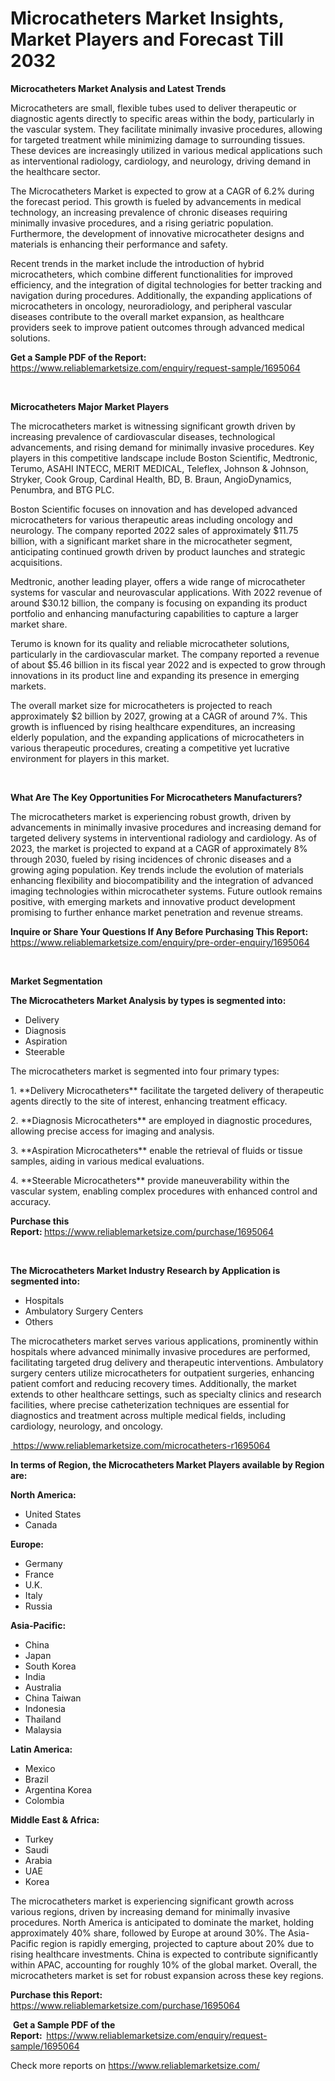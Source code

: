 <p><h1>Microcatheters Market Insights, Market Players and Forecast Till 2032</h1></p><p><strong>Microcatheters Market Analysis and Latest Trends</strong></p>
<p><p>Microcatheters are small, flexible tubes used to deliver therapeutic or diagnostic agents directly to specific areas within the body, particularly in the vascular system. They facilitate minimally invasive procedures, allowing for targeted treatment while minimizing damage to surrounding tissues. These devices are increasingly utilized in various medical applications such as interventional radiology, cardiology, and neurology, driving demand in the healthcare sector.</p><p>The Microcatheters Market is expected to grow at a CAGR of 6.2% during the forecast period. This growth is fueled by advancements in medical technology, an increasing prevalence of chronic diseases requiring minimally invasive procedures, and a rising geriatric population. Furthermore, the development of innovative microcatheter designs and materials is enhancing their performance and safety.</p><p>Recent trends in the market include the introduction of hybrid microcatheters, which combine different functionalities for improved efficiency, and the integration of digital technologies for better tracking and navigation during procedures. Additionally, the expanding applications of microcatheters in oncology, neuroradiology, and peripheral vascular diseases contribute to the overall market expansion, as healthcare providers seek to improve patient outcomes through advanced medical solutions.</p></p>
<p><strong>Get a Sample PDF of the Report:&nbsp;</strong> <a href="https://www.reliablemarketsize.com/enquiry/request-sample/1695064?utm_campaign=3509&utm_medium=2&utm_source=Github&utm_content=ia&utm_term=25032025&utm_id=microcatheters">https://www.reliablemarketsize.com/enquiry/request-sample/1695064</a></p>
<p>&nbsp;</p>
<p><strong>Microcatheters Major Market Players</strong></p>
<p><p>The microcatheters market is witnessing significant growth driven by increasing prevalence of cardiovascular diseases, technological advancements, and rising demand for minimally invasive procedures. Key players in this competitive landscape include Boston Scientific, Medtronic, Terumo, ASAHI INTECC, MERIT MEDICAL, Teleflex, Johnson & Johnson, Stryker, Cook Group, Cardinal Health, BD, B. Braun, AngioDynamics, Penumbra, and BTG PLC.</p><p>Boston Scientific focuses on innovation and has developed advanced microcatheters for various therapeutic areas including oncology and neurology. The company reported 2022 sales of approximately $11.75 billion, with a significant market share in the microcatheter segment, anticipating continued growth driven by product launches and strategic acquisitions. </p><p>Medtronic, another leading player, offers a wide range of microcatheter systems for vascular and neurovascular applications. With 2022 revenue of around $30.12 billion, the company is focusing on expanding its product portfolio and enhancing manufacturing capabilities to capture a larger market share.</p><p>Terumo is known for its quality and reliable microcatheter solutions, particularly in the cardiovascular market. The company reported a revenue of about $5.46 billion in its fiscal year 2022 and is expected to grow through innovations in its product line and expanding its presence in emerging markets.</p><p>The overall market size for microcatheters is projected to reach approximately $2 billion by 2027, growing at a CAGR of around 7%. This growth is influenced by rising healthcare expenditures, an increasing elderly population, and the expanding applications of microcatheters in various therapeutic procedures, creating a competitive yet lucrative environment for players in this market.</p></p>
<p>&nbsp;</p>
<p><strong>What Are The Key Opportunities For Microcatheters Manufacturers?</strong></p>
<p><p>The microcatheters market is experiencing robust growth, driven by advancements in minimally invasive procedures and increasing demand for targeted delivery systems in interventional radiology and cardiology. As of 2023, the market is projected to expand at a CAGR of approximately 8% through 2030, fueled by rising incidences of chronic diseases and a growing aging population. Key trends include the evolution of materials enhancing flexibility and biocompatibility and the integration of advanced imaging technologies within microcatheter systems. Future outlook remains positive, with emerging markets and innovative product development promising to further enhance market penetration and revenue streams.</p></p>
<p><strong>Inquire or Share Your Questions If Any Before Purchasing This Report:</strong> <a href="https://www.reliablemarketsize.com/enquiry/pre-order-enquiry/1695064?utm_campaign=3509&utm_medium=2&utm_source=Github&utm_content=ia&utm_term=25032025&utm_id=microcatheters">https://www.reliablemarketsize.com/enquiry/pre-order-enquiry/1695064</a></p>
<p>&nbsp;</p>
<p><strong>Market Segmentation</strong></p>
<p><strong>The Microcatheters Market Analysis by types is segmented into:</strong></p>
<p><ul><li>Delivery</li><li>Diagnosis</li><li>Aspiration</li><li>Steerable</li></ul></p>
<p><p>The microcatheters market is segmented into four primary types: </p><p>1. **Delivery Microcatheters** facilitate the targeted delivery of therapeutic agents directly to the site of interest, enhancing treatment efficacy. </p><p>2. **Diagnosis Microcatheters** are employed in diagnostic procedures, allowing precise access for imaging and analysis. </p><p>3. **Aspiration Microcatheters** enable the retrieval of fluids or tissue samples, aiding in various medical evaluations. </p><p>4. **Steerable Microcatheters** provide maneuverability within the vascular system, enabling complex procedures with enhanced control and accuracy.</p></p>
<p><strong>Purchase this Report:&nbsp;</strong><a href="https://www.reliablemarketsize.com/purchase/1695064?utm_campaign=3509&utm_medium=2&utm_source=Github&utm_content=ia&utm_term=25032025&utm_id=microcatheters">https://www.reliablemarketsize.com/purchase/1695064</a></p>
<p>&nbsp;</p>
<p><strong>The Microcatheters Market Industry Research by Application is segmented into:</strong></p>
<p><ul><li>Hospitals</li><li>Ambulatory Surgery Centers</li><li>Others</li></ul></p>
<p><p>The microcatheters market serves various applications, prominently within hospitals where advanced minimally invasive procedures are performed, facilitating targeted drug delivery and therapeutic interventions. Ambulatory surgery centers utilize microcatheters for outpatient surgeries, enhancing patient comfort and reducing recovery times. Additionally, the market extends to other healthcare settings, such as specialty clinics and research facilities, where precise catheterization techniques are essential for diagnostics and treatment across multiple medical fields, including cardiology, neurology, and oncology.</p></p>
<p><a href="https://www.reliablemarketsize.com/microcatheters-r1695064?utm_campaign=3509&utm_medium=2&utm_source=Github&utm_content=ia&utm_term=25032025&utm_id=microcatheters">&nbsp;https://www.reliablemarketsize.com/microcatheters-r1695064</a></p>
<p><strong>In terms of Region, the Microcatheters Market Players available by Region are:</strong></p>
<p>
    <p> <strong> North America: </strong>
        <ul>
            <li>United States</li>
            <li>Canada</li>
        </ul>
        </p> 
    <p> <strong> Europe: </strong>
        <ul>
            <li>Germany</li>
            <li>France</li>
            <li>U.K.</li>
            <li>Italy</li>
            <li>Russia</li>
        </ul>
        </p> 
    <p> <strong> Asia-Pacific: </strong>
        <ul>
            <li>China</li>
            <li>Japan</li>
            <li>South Korea</li>
            <li>India</li>
            <li>Australia</li>
            <li>China Taiwan</li>
            <li>Indonesia</li>
            <li>Thailand</li>
            <li>Malaysia</li>
        </ul>
        </p> 
    <p> <strong> Latin America: </strong>
        <ul>
            <li>Mexico</li>
            <li>Brazil</li>
            <li>Argentina Korea</li>
            <li>Colombia</li>
        </ul>
        </p> 
    <p> <strong> Middle East & Africa: </strong>
        <ul>
            <li>Turkey</li>
            <li>Saudi</li>
            <li>Arabia</li>
            <li>UAE</li>
            <li>Korea</li>
        </ul>
    </p>
    </p>
<p><p>The microcatheters market is experiencing significant growth across various regions, driven by increasing demand for minimally invasive procedures. North America is anticipated to dominate the market, holding approximately 40% share, followed by Europe at around 30%. The Asia-Pacific region is rapidly emerging, projected to capture about 20% due to rising healthcare investments. China is expected to contribute significantly within APAC, accounting for roughly 10% of the global market. Overall, the microcatheters market is set for robust expansion across these key regions.</p></p>
<p><strong>Purchase this Report: </strong><a href="https://www.reliablemarketsize.com/purchase/1695064?utm_campaign=3509&utm_medium=2&utm_source=Github&utm_content=ia&utm_term=25032025&utm_id=microcatheters">https://www.reliablemarketsize.com/purchase/1695064</a></p>
<p>&nbsp;<strong>Get a Sample PDF of the Report:&nbsp;&nbsp;</strong><a href="https://www.reliablemarketsize.com/enquiry/request-sample/1695064?utm_campaign=3509&utm_medium=2&utm_source=Github&utm_content=ia&utm_term=25032025&utm_id=microcatheters">https://www.reliablemarketsize.com/enquiry/request-sample/1695064</a></p>
<p><strong></strong></p>
<p>Check more reports on <a href="https://www.reliablemarketsize.com/?utm_campaign=3509&utm_medium=2&utm_source=Github&utm_content=ia&utm_term=25032025&utm_id=microcatheters">https://www.reliablemarketsize.com/</a></p>